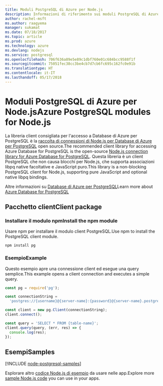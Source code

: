 ```yaml
---
title: Moduli PostgreSQL di Azure per Node.js
description: Informazioni di riferimento sui moduli PostgreSQL di Azure per Node.js
author: rachel-msft
ms.author: raagyema
manager: sukamat
ms.date: 07/18/2017
ms.topic: article
ms.prod: azure
ms.technology: azure
ms.devlang: nodejs
ms.service: postgresql
ms.openlocfilehash: 706f636a89e5e89c1dbf760e01c684bcc9588f1f
ms.sourcegitcommit: 75051fec38cc3be4cb7d7cb6fc695c162fc0e91b
ms.translationtype: HT
ms.contentlocale: it-IT
ms.lasthandoff: 05/17/2018
---
```

# <a name="azure-postgresql-modules-for-nodejs"></a><span data-ttu-id="62074-103">Moduli PostgreSQL di Azure per Node.js</span><span class="sxs-lookup"><span data-stu-id="62074-103">Azure PostgreSQL modules for Node.js</span></span>

<span data-ttu-id="62074-104">La libreria client consigliata per l'accesso a Database di Azure per PostgreSQL è la [raccolta di connessioni di Node.js per Database di Azure per PostgreSQL](https://www.npmjs.com/package/pg) open source.</span><span class="sxs-lookup"><span data-stu-id="62074-104">The recommended client library for accessing Azure Database for PostgreSQL is the open-source [Node.js connection library for Azure Database for PostgreSQL](https://www.npmjs.com/package/pg).</span></span> <span data-ttu-id="62074-105">Questa libreria è un client PostgreSQL che non causa blocchi per Node.js, che supporta associazioni libpq native facoltative e JavaScript puro.</span><span class="sxs-lookup"><span data-stu-id="62074-105">This library is a non-blocking PostgreSQL client for Node.js, supporting pure JavaScript and optional native libpq bindings.</span></span>

<span data-ttu-id="62074-106">Altre informazioni su [Database di Azure per PostgreSQL](https://docs.microsoft.com/azure/postgresql/)</span><span class="sxs-lookup"><span data-stu-id="62074-106">Learn more about [Azure Database for PostgreSQL](https://docs.microsoft.com/azure/postgresql/)</span></span>

## <a name="client-package"></a><span data-ttu-id="62074-107">Pacchetto client</span><span class="sxs-lookup"><span data-stu-id="62074-107">Client package</span></span>

### <a name="install-the-npm-module"></a><span data-ttu-id="62074-108">Installare il modulo npm</span><span class="sxs-lookup"><span data-stu-id="62074-108">Install the npm module</span></span>

<span data-ttu-id="62074-109">Usare npm per installare il modulo client PostgreSQL.</span><span class="sxs-lookup"><span data-stu-id="62074-109">Use npm to install the PostgreSQL client module.</span></span>

```bash
npm install pg
```   

### <a name="example"></a><span data-ttu-id="62074-110">Esempio</span><span class="sxs-lookup"><span data-stu-id="62074-110">Example</span></span>

<span data-ttu-id="62074-111">Questo esempio apre una connessione client ed esegue una query semplice.</span><span class="sxs-lookup"><span data-stu-id="62074-111">This example opens a client connection and executes a simple query.</span></span>

```javascript
const pg = require('pg');

const connectionString =
  'postgres://{username}@{server-name}:{password}@{server-name}.postgres.database.azure.com:5432/{database-name}?ssl=true';

const client = new pg.Client(connectionString);
client.connect();

const query = 'SELECT * FROM {table-name}';
client.query(query, (err, res) => {
  console.log(res);
});
```

## <a name="samples"></a><span data-ttu-id="62074-112">Esempi</span><span class="sxs-lookup"><span data-stu-id="62074-112">Samples</span></span>

[!INCLUDE [node-postgresql-samples](../docs-ref-conceptual/includes/postgresql-samples.md)]

<span data-ttu-id="62074-113">Esplorare altro [codice Node.js di esempio](https://azure.microsoft.com/resources/samples/?platform=nodejs) da usare nelle app.</span><span class="sxs-lookup"><span data-stu-id="62074-113">Explore more [sample Node.js code](https://azure.microsoft.com/resources/samples/?platform=nodejs) you can use in your apps.</span></span>
